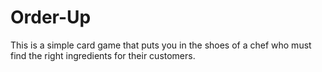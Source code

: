 # Order-Up
This is a simple card game that puts you in the shoes of a chef who must find the right ingredients for their customers.
